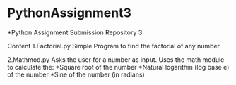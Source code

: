 # PythonAssignment3
*Python Assignment Submission Repository 3

Content 
1.Factorial.py
Simple Program to find the factorial of any number

2.Mathmod.py
Asks the user for a number as input.
  Uses the math module to calculate the:
    *Square root of the number
    *Natural logarithm (log base e) of the number
    *Sine of the number (in radians)

